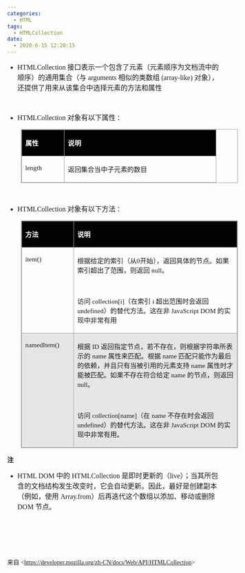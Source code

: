 ```yaml
---
categories:
  - HTML
tags:
  - HTMLCollection
date:
  - 2020-6-15 12:20:15
---
```


<ul style="list-style-type:disc">
    <li><span style="font-size:12.0pt"><span style="font-family:&quot;Comic Sans MS&quot;">HTMLCollection
            </span></span><span style="font-size:12.0pt"><span
                style="font-family:&quot;Microsoft YaHei UI&quot;">接口表示一个包含了元素（元素顺序为文档流中的顺序）的通用集合（与</span></span><span
            style="font-size:12.0pt"><span style="font-family:&quot;Comic Sans MS&quot;"> arguments
            </span></span><span style="font-size:12.0pt"><span
                style="font-family:&quot;Microsoft YaHei UI&quot;">相似的类数组</span></span><span
            style="font-size:12.0pt"><span style="font-family:&quot;Comic Sans MS&quot;"> (array-like)
            </span></span><span style="font-size:12.0pt"><span
                style="font-family:&quot;Microsoft YaHei UI&quot;">对象），还提供了用来从该集合中选择元素的方法和属性</span></span></li>
</ul>
<p><span style="font-size:11.0pt"><span style="font-family:&quot;Comic Sans MS&quot;">&nbsp;</span></span></p>
<ul style="list-style-type:disc">
    <li><span style="font-size:12.0pt"><span style="font-family:&quot;Comic Sans MS&quot;">HTMLCollection
            </span></span><span style="font-size:12.0pt"><span
                style="font-family:&quot;Microsoft YaHei UI&quot;">对象有以下属性</span></span><span
            style="font-size:11.0pt"><span style="font-family:&quot;Microsoft YaHei UI&quot;">：</span></span></li>
</ul>
<table cellspacing="0" summary=""
    style="border-collapse:collapse; border-color:#a3a3a3; border-style:solid; border-width:1px; margin-left:32px"
    class=" cke_show_border">
    <tbody>
        <tr>
            <td
                style="background-color:black; border-bottom:1px solid #a3a3a3; border-left:1px solid #a3a3a3; border-right:1px solid #a3a3a3; border-top:1px solid #a3a3a3; vertical-align:top; width:.8548in">
                <p><span style="font-size:11.5pt"><span style="font-family:&quot;Microsoft YaHei UI&quot;"><span
                                style="color:white"><strong>属性</strong></span></span></span></p>
            </td>
            <td
                style="background-color:black; border-bottom:1px solid #a3a3a3; border-left:1px solid #a3a3a3; border-right:1px solid #a3a3a3; border-top:1px solid #a3a3a3; vertical-align:top; width:3.4972in">
                <p><span style="font-size:11.5pt"><span style="font-family:&quot;Microsoft YaHei UI&quot;"><span
                                style="color:white"><strong>说明</strong></span></span></span></p>
            </td>
        </tr>
        <tr>
            <td
                style="border-bottom:1px solid #a3a3a3; border-left:1px solid #a3a3a3; border-right:1px solid #a3a3a3; border-top:1px solid #a3a3a3; vertical-align:top; width:.8548in">
                <p><span style="font-size:11.5pt"><span
                            style="font-family:&quot;Comic Sans MS&quot;">length</span></span></p>
            </td>
            <td
                style="border-bottom:1px solid #a3a3a3; border-left:1px solid #a3a3a3; border-right:1px solid #a3a3a3; border-top:1px solid #a3a3a3; vertical-align:top; width:3.4972in">
                <p><span style="font-size:11.5pt"><span
                            style="font-family:&quot;Microsoft YaHei UI&quot;">返回集合当中子元素的数目</span></span></p>
            </td>
        </tr>
    </tbody>
</table>
<p><span style="font-size:11.0pt"><span style="font-family:&quot;Comic Sans MS&quot;">&nbsp;</span></span></p>
<ul style="list-style-type:disc">
    <li><span style="font-size:12.0pt"><span style="font-family:&quot;Comic Sans MS&quot;">HTMLCollection
            </span></span><span style="font-size:12.0pt"><span
                style="font-family:&quot;Microsoft YaHei UI&quot;">对象有以下方法</span></span><span
            style="font-size:11.0pt"><span style="font-family:&quot;Microsoft YaHei UI&quot;">：</span></span></li>
</ul>
<table cellspacing="0" summary=""
    style="border-collapse:collapse; border-color:#a3a3a3; border-style:solid; border-width:1px; margin-left:32px"
    class=" cke_show_border">
    <tbody>
        <tr>
            <td
                style="background-color:black; border-bottom:1px solid #a3a3a3; border-left:1px solid #a3a3a3; border-right:1px solid #a3a3a3; border-top:1px solid #a3a3a3; vertical-align:top; width:1.2361in">
                <p><span style="font-size:11.5pt"><span style="font-family:&quot;Microsoft YaHei UI&quot;"><span
                                style="color:white"><strong>方法</strong></span></span></span></p>
            </td>
            <td
                style="background-color:black; border-bottom:1px solid #a3a3a3; border-left:1px solid #a3a3a3; border-right:1px solid #a3a3a3; border-top:1px solid #a3a3a3; vertical-align:top; width:5.3479in">
                <p><span style="font-size:11.5pt"><span style="font-family:&quot;Microsoft YaHei UI&quot;"><span
                                style="color:white"><strong>说明</strong></span></span></span></p>
            </td>
        </tr>
        <tr>
            <td
                style="border-bottom:1px solid #a3a3a3; border-left:1px solid #a3a3a3; border-right:1px solid #a3a3a3; border-top:1px solid #a3a3a3; vertical-align:top; width:1.2361in">
                <p><span style="font-size:11.5pt"><span
                            style="font-family:&quot;Comic Sans MS&quot;">item()</span></span></p>
            </td>
            <td
                style="border-bottom:1px solid #a3a3a3; border-left:1px solid #a3a3a3; border-right:1px solid #a3a3a3; border-top:1px solid #a3a3a3; vertical-align:top; width:5.359in">
                <p><span style="font-size:11.5pt"><span
                            style="font-family:&quot;Microsoft YaHei UI&quot;">根据给定的索引（从</span><span
                            style="font-family:&quot;Comic Sans MS&quot;">0</span><span
                            style="font-family:&quot;Microsoft YaHei UI&quot;">开始），返回具体的节点。如果索引超出了范围，则返回</span><span
                            style="font-family:&quot;Comic Sans MS&quot;"> null</span><span
                            style="font-family:&quot;Microsoft YaHei UI&quot;">。</span></span></p>
                <p><span style="font-size:11.5pt"><span
                            style="font-family:&quot;Comic Sans MS&quot;">&nbsp;</span></span></p>
                <p><span style="font-size:11.5pt"><span
                            style="font-family:&quot;Microsoft YaHei UI&quot;">访问</span><span
                            style="font-family:&quot;Comic Sans MS&quot;"> collection[i]</span><span
                            style="font-family:&quot;Microsoft YaHei UI&quot;">（在索引</span><span
                            style="font-family:&quot;Comic Sans MS&quot;"> i </span><span
                            style="font-family:&quot;Microsoft YaHei UI&quot;">超出范围时会返回</span><span
                            style="font-family:&quot;Comic Sans MS&quot;"> undefined</span><span
                            style="font-family:&quot;Microsoft YaHei UI&quot;">）的替代方法。这在非</span><span
                            style="font-family:&quot;Comic Sans MS&quot;"> JavaScript DOM </span><span
                            style="font-family:&quot;Microsoft YaHei UI&quot;">的实现中非常有用</span></span></p>
            </td>
        </tr>
        <tr>
            <td
                style="background-color:#e7e6e6; border-bottom:1px solid #a3a3a3; border-left:1px solid #a3a3a3; border-right:1px solid #a3a3a3; border-top:1px solid #a3a3a3; vertical-align:top; width:1.2361in">
                <p><span style="font-size:11.5pt"><span
                            style="font-family:&quot;Comic Sans MS&quot;">namedItem()</span></span></p>
            </td>
            <td
                style="background-color:#e7e6e6; border-bottom:1px solid #a3a3a3; border-left:1px solid #a3a3a3; border-right:1px solid #a3a3a3; border-top:1px solid #a3a3a3; vertical-align:top; width:5.393in">
                <p><span style="font-size:11.5pt"><span
                            style="font-family:&quot;Microsoft YaHei UI&quot;">根据</span><span
                            style="font-family:&quot;Comic Sans MS&quot;"> ID </span><span
                            style="font-family:&quot;Microsoft YaHei UI&quot;">返回指定节点，若不存在，则根据字符串所表示的</span><span
                            style="font-family:&quot;Comic Sans MS&quot;"> name </span><span
                            style="font-family:&quot;Microsoft YaHei UI&quot;">属性来匹配。根据</span><span
                            style="font-family:&quot;Comic Sans MS&quot;"> name </span><span
                            style="font-family:&quot;Microsoft YaHei UI&quot;">匹配只能作为最后的依赖，并且只有当被引用的元素支持</span><span
                            style="font-family:&quot;Comic Sans MS&quot;"> name </span><span
                            style="font-family:&quot;Microsoft YaHei UI&quot;">属性时才能被匹配。如果不存在符合给定</span><span
                            style="font-family:&quot;Comic Sans MS&quot;"> name </span><span
                            style="font-family:&quot;Microsoft YaHei UI&quot;">的节点，则返回</span><span
                            style="font-family:&quot;Comic Sans MS&quot;"> null</span><span
                            style="font-family:&quot;Microsoft YaHei UI&quot;">。</span></span></p>
                <p><span style="font-size:11.5pt"><span
                            style="font-family:&quot;Comic Sans MS&quot;">&nbsp;</span></span></p>
                <p><span style="font-size:11.5pt"><span
                            style="font-family:&quot;Microsoft YaHei UI&quot;">访问</span><span
                            style="font-family:&quot;Comic Sans MS&quot;"> collection[name]</span><span
                            style="font-family:&quot;Microsoft YaHei UI&quot;">（在</span><span
                            style="font-family:&quot;Comic Sans MS&quot;"> name </span><span
                            style="font-family:&quot;Microsoft YaHei UI&quot;">不存在时会返回</span><span
                            style="font-family:&quot;Comic Sans MS&quot;"> undefined</span><span
                            style="font-family:&quot;Microsoft YaHei UI&quot;">）的替代方法。这在非</span><span
                            style="font-family:&quot;Comic Sans MS&quot;"> JavaScript DOM </span><span
                            style="font-family:&quot;Microsoft YaHei UI&quot;">的实现中非常有用。</span></span></p>
            </td>
        </tr>
    </tbody>
</table>
<p><span style="font-size:11.0pt"><span
            style="font-family:&quot;Microsoft YaHei UI&quot;"><strong>注</strong></span></span></p>
<ul style="list-style-type:disc">
    <li><span style="font-size:12.0pt"><span style="font-family:&quot;Comic Sans MS&quot;">HTML DOM
            </span></span><span style="font-size:12.0pt"><span
                style="font-family:&quot;Microsoft YaHei UI&quot;">中的</span></span><span style="font-size:12.0pt"><span
                style="font-family:&quot;Comic Sans MS&quot;"> HTMLCollection
            </span></span><span style="font-size:12.0pt"><span
                style="font-family:&quot;Microsoft YaHei UI&quot;">是即时更新的（</span></span><span
            style="font-size:12.0pt"><span style="font-family:&quot;Comic Sans MS&quot;">live</span></span><span
            style="font-size:12.0pt"><span
                style="font-family:&quot;Microsoft YaHei UI&quot;">）；当其所包含的文档结构发生改变时，它会自动更新。因此，最好是创建副本（例如，使用</span></span><span
            style="font-size:12.0pt"><span style="font-family:&quot;Comic Sans MS&quot;">
                Array.from</span></span><span style="font-size:12.0pt"><span
                style="font-family:&quot;Microsoft YaHei UI&quot;">）后再迭代这个数组以添加、移动或删除</span></span><span
            style="font-size:12.0pt"><span style="font-family:&quot;Comic Sans MS&quot;"> DOM </span></span><span
            style="font-size:12.0pt"><span style="font-family:&quot;Microsoft YaHei UI&quot;">节点</span></span><span
            style="font-size:11.0pt"><span style="font-family:&quot;Microsoft YaHei UI&quot;">。</span></span></li>
</ul>
<p><span style="font-size:11.0pt"><span style="font-family:&quot;Comic Sans MS&quot;">&nbsp;</span></span></p>
<p><span style="font-size:11.0pt"><span style="font-family:&quot;Comic Sans MS&quot;">&nbsp;</span></span></p>
<p><span style="font-size:11.0pt"><span style="font-family:&quot;Comic Sans MS&quot;">&nbsp;</span></span></p>
<p><span style="font-family:&quot;Microsoft YaHei UI&quot;">来自</span><span
        style="font-family:&quot;Comic Sans MS&quot;"> &lt;</span><a
        data-cke-saved-href="https://developer.mozilla.org/zh-CN/docs/Web/API/HTMLCollection"
        href="https://developer.mozilla.org/zh-CN/docs/Web/API/HTMLCollection"><span
            style="font-family:&quot;Comic Sans MS&quot;">https://developer.mozilla.org/zh-CN/docs/Web/API/HTMLCollection</span></a><span
        style="font-family:&quot;Comic Sans MS&quot;">&gt; </span></p>
